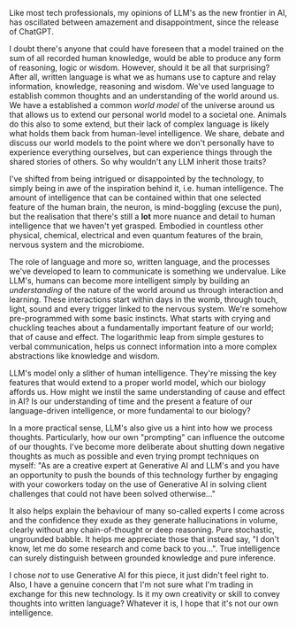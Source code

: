 <!--
title: Thoughts on AI
date: 2025-02-23
--->
Like most tech professionals, my opinions of LLM's as the new frontier in AI, has oscillated between amazement and disappointment, since the release of ChatGPT. 

I doubt there's anyone that could have foreseen that a model trained on the sum of all recorded human knowledge, would be able to produce any form of reasoning, logic or wisdom. However, should it be all that surprising? After all, written language is what we as humans use to capture and relay information, knowledge, reasoning and wisdom. We've used language to establish common thoughts and an understanding of the world around us. We have a established a common *world model* of the universe around us that allows us to extend our personal world model to a societal one. Animals do this also to some extend, but their lack of complex language is likely what holds them back from human-level intelligence. We share, debate and discuss our world models to the point where we don't personally have to experience everything ourselves, but can experience things through the shared stories of others. So why wouldn't any LLM inherit those traits?

I've shifted from being intrigued or disappointed by the technology, to simply being in awe of the inspiration behind it, i.e. human intelligence. The amount of intelligence that can be contained within that one selected feature of the human brain, the neuron, is mind-boggling (excuse the pun), but the realisation that there's still a **lot** more nuance and detail to human intelligence that we haven't yet grasped. Embodied in countless other physical, chemical, electrical and even quantum features of the brain, nervous system and the microbiome.

The role of language and more so, written language, and the processes we've developed to learn to communicate is something we undervalue. Like LLM's, humans can become more intelligent simply by building an *understanding* of the nature of the world around us through interaction and learning. These interactions start within days in the womb, through touch, light, sound and every trigger linked to the nervous system. We're somehow pre-programmed with some basic instincts. What starts with crying and chuckling teaches about a fundamentally important feature of our world; that of cause and effect. The logarithmic leap from simple gestures to verbal communication, helps us connect information into a more complex abstractions like knowledge and wisdom.

LLM's model only a slither of human intelligence. They're missing the key features that would extend to a proper world model, which our biology affords us. How might we instil the same understanding of cause and effect in AI? Is our understanding of time and the present a feature of our language-driven intelligence, or more fundamental to our biology?

In a more practical sense, LLM's also give us a hint into how we process thoughts. Particularly, how our own "prompting" can influence the outcome of our thoughts. I've become more deliberate about shutting down negative thoughts as much as possible and even trying prompt techniques on myself: "As are a creative expert at Generative AI and LLM's and you have an opportunity to push the bounds of this technology further by engaging with your coworkers today on the use of Generative AI in solving client challenges that could not have been solved otherwise..."

It also helps explain the behaviour of many so-called experts I come across and the confidence they exude as they generate hallucinations in volume, clearly without any chain-of-thought or deep reasoning. Pure stochastic, ungrounded babble. It helps me appreciate those that instead say, "I don't know, let me do some research and come back to you...". True intelligence can surely distinguish between grounded knowledge and pure inference.

I chose *not* to use Generative AI for this piece, it just didn't feel right to. Also, I have a genuine concern that I'm not sure what I'm trading in exchange for this new technology. Is it my own creativity or skill to convey thoughts into written language? Whatever it is, I hope that it's not our own intelligence. 


